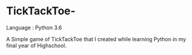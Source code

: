 # TickTackToe-
Language : Python 3.6

A Simple game of TickTackToe that I created while learning Python in my final year of Highschool.
